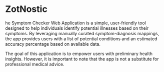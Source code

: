 # ZotNostic

he Symptom Checker Web Application is a simple, user-friendly tool designed to help individuals identify potential illnesses based on their symptoms. By leveraging manually curated symptom-diagnosis mappings, the app provides users with a list of potential conditions and an estimated accuracy percentage based on available data.

The goal of this application is to empower users with preliminary health insights. However, it is important to note that the app is not a substitute for professional medical advice.
